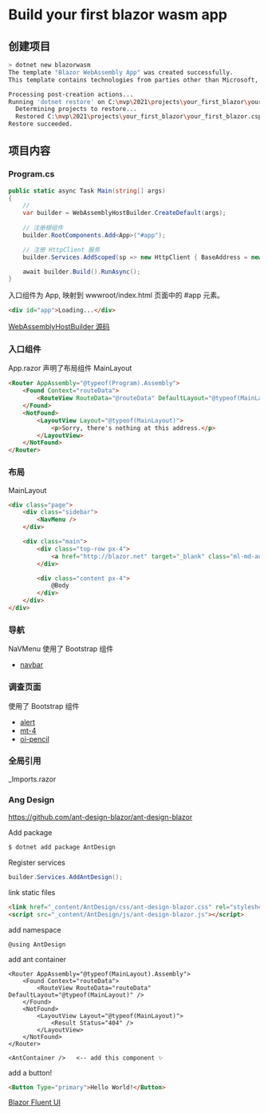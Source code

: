 # Build your first blazor wasm app

## 创建项目

```bash
> dotnet new blazorwasm
The template "Blazor WebAssembly App" was created successfully.
This template contains technologies from parties other than Microsoft, see https://aka.ms/aspnetcore/6.0-third-party-notices for details.

Processing post-creation actions...
Running 'dotnet restore' on C:\mvp\2021\projects\your_first_blazor\your_first_blazor.csproj...
  Determining projects to restore...
  Restored C:\mvp\2021\projects\your_first_blazor\your_first_blazor.csproj (in 23.67 sec).
Restore succeeded.
```

## 项目内容

### Program.cs

```csharp
public static async Task Main(string[] args)
{
    // 
    var builder = WebAssemblyHostBuilder.CreateDefault(args);
    
    // 注册根组件
    builder.RootComponents.Add<App>("#app");

    // 注册 HttpClient 服务
    builder.Services.AddScoped(sp => new HttpClient { BaseAddress = new Uri(builder.HostEnvironment.BaseAddress) });

    await builder.Build().RunAsync();
}
```

入口组件为 App, 映射到 wwwroot/index.html 页面中的 \#app 元素。 
```html
<div id="app">Loading...</div>
```
[WebAssemblyHostBuilder 源码](
https://github.com/dotnet/aspnetcore/blob/main/src/Components/WebAssembly/WebAssembly/src/Hosting/WebAssemblyHostBuilder.cs)


### 入口组件

App.razor 声明了布局组件 MainLayout
```html
<Router AppAssembly="@typeof(Program).Assembly">
    <Found Context="routeData">
        <RouteView RouteData="@routeData" DefaultLayout="@typeof(MainLayout)" />
    </Found>
    <NotFound>
        <LayoutView Layout="@typeof(MainLayout)">
            <p>Sorry, there's nothing at this address.</p>
        </LayoutView>
    </NotFound>
</Router>
```


### 布局

MainLayout 

```html
<div class="page">
    <div class="sidebar">
        <NavMenu />
    </div>

    <div class="main">
        <div class="top-row px-4">
            <a href="http://blazor.net" target="_blank" class="ml-md-auto">About</a>
        </div>

        <div class="content px-4">
            @Body
        </div>
    </div>
</div>
```

### 导航

NaVMenu 使用了 Bootstrap 组件
* [navbar](https://getbootstrap.com/docs/4.0/components/navbar/)

### 调查页面

使用了 Bootstrap 组件
* [alert](https://getbootstrap.com/docs/4.0/components/alerts/)
* [mt-4](https://getbootstrap.com/docs/4.0/utilities/spacing/#notation)
* [oi-pencil](https://useiconic.com/open)

### 全局引用

_Imports.razor

### Ang Design

https://github.com/ant-design-blazor/ant-design-blazor

Add package
```bash
$ dotnet add package AntDesign
```

Register services
```csharp
builder.Services.AddAntDesign();
```


link static files
```html
<link href="_content/AntDesign/css/ant-design-blazor.css" rel="stylesheet" />
<script src="_content/AntDesign/js/ant-design-blazor.js"></script>
```

add namespace
```
@using AntDesign
```

add ant container
```
<Router AppAssembly="@typeof(MainLayout).Assembly">
    <Found Context="routeData">
        <RouteView RouteData="routeData" DefaultLayout="@typeof(MainLayout)" />
    </Found>
    <NotFound>
        <LayoutView Layout="@typeof(MainLayout)">
            <Result Status="404" />
        </LayoutView>
    </NotFound>
</Router>

<AntContainer />   <-- add this component ✨
```

add a button!
```html
<Button Type="primary">Hello World!</Button>
```

[Blazor Fluent UI](https://www.blazorfluentui.net/)